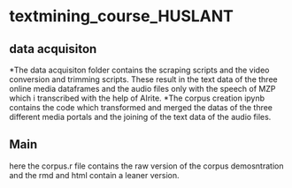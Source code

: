 ﻿# textmining_course_HUSLANT
 
 ## data acquisiton
*The data acquisiton folder contains the scraping scripts and the video conversion and trimming scripts. These result in the text data of the three online media dataframes and the audio files only with the speech of MZP which i transcribed with the help of AIrite.
*The corpus creation ipynb contains the code which transformed and merged the datas of the three different media portals and the joining of the text data of the audio files.

## Main
here the corpus.r file contains the raw version of the corpus demosntration and the rmd and html contain a leaner version.
